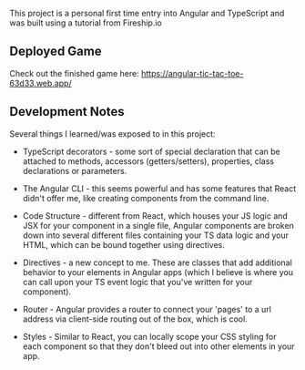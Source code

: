 This project is a personal first time entry into Angular and TypeScript and was built using a tutorial from Fireship.io

## Deployed Game
Check out the finished game here: https://angular-tic-tac-toe-63d33.web.app/

## Development Notes
Several things I learned/was exposed to in this project:
* TypeScript decorators - some sort of special declaration that can be attached to methods, accessors (getters/setters), properties, class declarations or parameters.

* The Angular CLI - this seems powerful and has some features that React didn't offer me, like creating components from the command line.

* Code Structure - different from React, which houses your JS logic and JSX for your component in a single file, Angular components are broken down into several different files containing your TS data logic and your HTML, which can be bound together using directives.

* Directives - a new concept to me. These are classes that add additional behavior to your elements in Angular apps (which I believe is where you can call upon your TS event logic that you've written for your component).

* Router - Angular provides a router to connect your 'pages' to a url address via client-side routing out of the box, which is cool.

* Styles - Similar to React, you can locally scope your CSS styling for each component so that they don't bleed out into other elements in your app.
